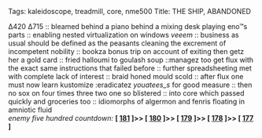 Tags: kaleidoscope, treadmill, core, nme500
Title: THE SHIP, ABANDONED
  
∆420 ∆715 :: bleamed behind a piano behind a mixing desk playing eno™s parts :: enabling nested virtualization on windows _veeem_ :: business as usual should be defined as the peasants cleaning the excrement of incompetent nobility :: bookza bonus trip on account of exiting then getz her a gold card :: fried halloumi to goulash soup ::managez too get flux with the exact same instructions that failed before :: further spreadsheeting met with complete lack of interest :: braid honed mould scold :: after flux one must now learn kustomize :eradicatez _youatees_s_ for good measure :: then no sox on four times three two one so blistered :: into core which passed quickly and groceries too :: idiomorphs of algermon and fenris floating in amniotic fluid  
_enemy five hundred countdown:_  **[ [181](https://www.allmusic.com/album/music-has-the-right-to-children-mw0000042674) ]>> [ [180](https://www.allmusic.com/album/germ-free-adolescents-mw0000088203) ]>> [ [179](https://www.allmusic.com/album/miss-eso-addictive-mw0000391481) ]>> [ [178](https://www.allmusic.com/album/the-coral-mw0000021419) ]>> [ [177](https://www.allmusic.com/album/young-team-mw0000033755) ]**  
